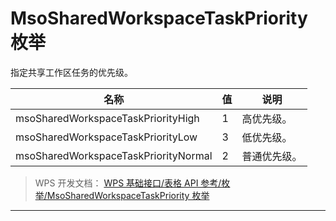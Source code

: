 # MsoSharedWorkspaceTaskPriority 枚举

指定共享工作区任务的优先级。

| 名称                                 | 值  | 说明         |
|--------------------------------------|-----|--------------|
| msoSharedWorkspaceTaskPriorityHigh   | 1   | 高优先级。   |
| msoSharedWorkspaceTaskPriorityLow    | 3   | 低优先级。   |
| msoSharedWorkspaceTaskPriorityNormal | 2   | 普通优先级。 |

> WPS 开发文档： [WPS 基础接口/表格 API 参考/枚举/MsoSharedWorkspaceTaskPriority 枚举](https://qn.cache.wpscdn.cn/encs/doc/office_v19/topics/WPS%20%E5%9F%BA%E7%A1%80%E6%8E%A5%E5%8F%A3/%E8%A1%A8%E6%A0%BC%20API%20%E5%8F%82%E8%80%83/%E6%9E%9A%E4%B8%BE/MsoSharedWorkspaceTaskPriority%20%E6%9E%9A%E4%B8%BE.html)

------------------------------------------------------------------------
